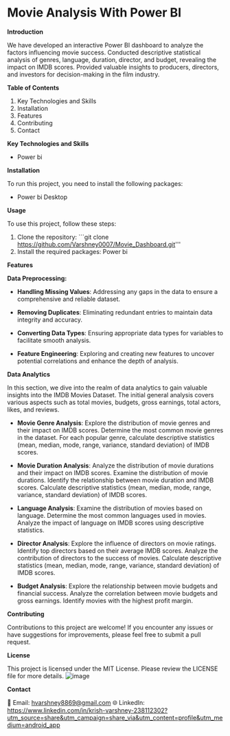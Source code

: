 # Movie Analysis With Power BI

**Introduction**

We have developed an interactive Power BI dashboard to analyze the factors influencing movie success. Conducted descriptive statistical analysis of genres, language, duration, director, and budget, revealing the impact on IMDB scores. Provided valuable insights to producers, directors, and investors for decision-making in the film industry.


**Table of Contents**

1. Key Technologies and Skills
2. Installation
3. Features
4. Contributing
5. Contact


**Key Technologies and Skills**
- Power bi

**Installation**

To run this project, you need to install the following packages:
- Power bi Desktop

**Usage**

To use this project, follow these steps:

1. Clone the repository: ```git clone https://github.com/Varshney0007/Movie_Dashboard.git'''
2. Install the required packages: Power bi

**Features**

**Data Preprocessing:**

- **Handling Missing Values**: Addressing any gaps in the data to ensure a comprehensive and reliable dataset.

- **Removing Duplicates**: Eliminating redundant entries to maintain data integrity and accuracy.

- **Converting Data Types**: Ensuring appropriate data types for variables to facilitate smooth analysis.

- **Feature Engineering**: Exploring and creating new features to uncover potential correlations and enhance the depth of analysis.


**Data Analytics**

In this section, we dive into the realm of data analytics to gain valuable insights into the IMDB Movies Dataset. The initial general analysis covers various aspects such as total movies, budgets, gross earnings, total actors, likes, and reviews.

- **Movie Genre Analysis**: Explore the distribution of movie genres and their impact on IMDB scores. Determine the most common movie genres in the dataset. For each popular genre, calculate descriptive statistics (mean, median, mode, range, variance, standard deviation) of IMDB scores.

- **Movie Duration Analysis**: Analyze the distribution of movie durations and their impact on IMDB scores. Examine the distribution of movie durations. Identify the relationship between movie duration and IMDB scores. Calculate descriptive statistics (mean, median, mode, range, variance, standard deviation) of IMDB scores.

- **Language Analysis**: Examine the distribution of movies based on language. Determine the most common languages used in movies. Analyze the impact of language on IMDB scores using descriptive statistics.

- **Director Analysis**: Explore the influence of directors on movie ratings. Identify top directors based on their average IMDB scores. Analyze the contribution of directors to the success of movies. Calculate descriptive statistics (mean, median, mode, range, variance, standard deviation) of IMDB scores.

- **Budget Analysis**: Explore the relationship between movie budgets and financial success. Analyze the correlation between movie budgets and gross earnings. Identify movies with the highest profit margin.


**Contributing**

Contributions to this project are welcome! If you encounter any issues or have suggestions for improvements, please feel free to submit a pull request.


**License**

This project is licensed under the MIT License. Please review the LICENSE file for more details.
![image](https://github.com/user-attachments/assets/29850fab-49cd-4242-9ff2-3ac10cf32b28)

**Contact**

📧 Email: hvarshney8869@gmail.com
🌐 LinkedIn: https://www.linkedin.com/in/krish-varshney-238112302?utm_source=share&utm_campaign=share_via&utm_content=profile&utm_medium=android_app 
